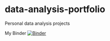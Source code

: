 # data-analysis-portfolio
Personal data analysis projects

My Binder [![Binder](https://mybinder.org/badge_logo.svg)](https://mybinder.org/v2/gh/tronghung1104/data-analysis-portfolio/main)
